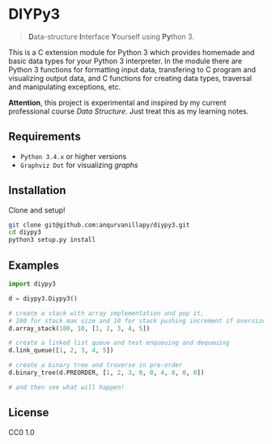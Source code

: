 DIYPy3
======

> **D**ata-structure **I**nterface **Y**ourself using **Py**thon 3.

This is a C extension module for Python 3 which provides homemade and
basic data types for your Python 3 interpreter. In the module there
are Python 3 functions for formatting input data, transfering to C
program and visualizing output data, and C functions for creating data
types, traversal and manipulating exceptions, etc.

**Attention**, this project is experimental and inspired by my current
professional course *Data Structure*. Just treat this as my learning
notes.

Requirements
------------

- `Python 3.4.x` or higher versions
- `Graphviz Dot` for visualizing *graphs*

Installation
------------

Clone and setup!

```bash
git clone git@github.com:anqurvanillapy/diypy3.git
cd diypy3
python3 setup.py install
```

Examples
--------

```python
import diypy3

d = diypy3.Diypy3()

# create a stack with array implementation and pop it,
# 100 for stack max size and 10 for stack pushing increment if oversized
d.array_stack(100, 10, [1, 2, 3, 4, 5])

# create a linked list queue and test enqueuing and dequeuing
d.link_queue([1, 2, 3, 4, 5])

# create a binary tree and traverse in pre-order
d.binary_tree(d.PREORDER, [1, 2, 3, 0, 0, 4, 0, 0, 0])

# and then see what will happen!
```

License
-------

CC0 1.0
